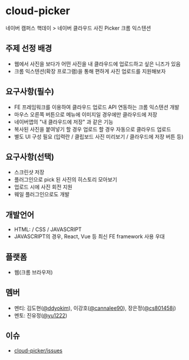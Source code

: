 # cloud-picker

네이버 캠퍼스 핵데이 > 네이버 클라우드 사진 Picker 크롬 익스텐션

## 주제 선정 배경

* 웹에서 사진을 보다가 어떤 사진을 내 클라우드에 업로드하고 싶은 니즈가 있음
* 크롬 익스텐션(확장 프로그램)을 통해 편하게 사진 업로드를 지원해보자

## 요구사항(필수)

* FE 프레임워크를 이용하여 클라우드 업로드 API 연동하는 크롬 익스텐션 개발
* 마우스 오른쪽 버튼으로 메뉴에 이미지일 경우에만 클라우드에 저장
* 네이버앱의 "내 클라우드에 저장" 과 같은 기능
* 복사된 사진을 붙여넣기 할 경우 업로드 할 경우 자동으로 클라우드 업로드
* 별도 UI 구성 필요 (입력란 / 클립보드 사진 미리보기 / 클라우드에 저장 버튼 등)

## 요구사항(선택)

* 스크린샷 저장
* 플러그인으로 pick 된 사진의 히스토리 모아보기
* 업로드 시에 사진 회전 지원
* 웨일 플러그인으로도 개발

## 개발언어

* HTML: / CSS / JAVASCRIPT
* JAVASCRIPT의 경우, React, Vue 등 최신 FE framework 사용 우대

## 플랫폼

* 웹(크롬 브라우저)

## 멤버

* 멘티: 김도현([@ddyokim](https://github.com/ddyokim)), 이강호([@cannalee90](https://github.com/cannalee90)), 장은정([@cs801458j](https://github.com/cs801458j))
* 멘토: 진유정([@yu1222](https://github.com/yu1222))

## 이슈

* [cloud-picker/issues](https://github.com/NAVER-CAMPUS-HACKDAY/cloud-picker/issues)